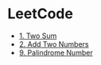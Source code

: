 # LeetCode

- [1. Two Sum](./1.%20Two%20Sum.md)
- [2. Add Two Numbers](./2.%20Add%20Two%20Numbers.md)
- [9. Palindrome Number](./9.%20Palindrome%20Number.md)
